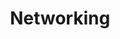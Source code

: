 ---
layout: category
title: "Networking"
permalink: /background_reading/networking/
taxonomy: background_reading/networking
---